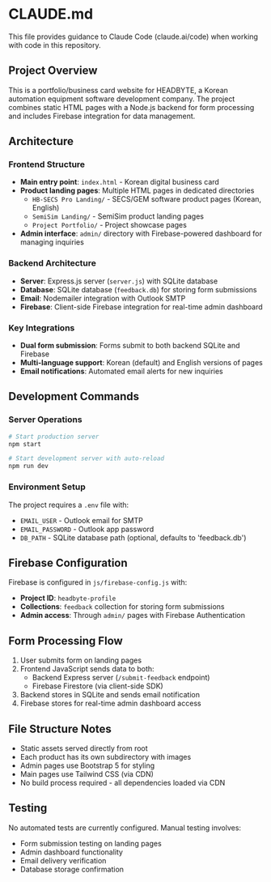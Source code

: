 # CLAUDE.md

This file provides guidance to Claude Code (claude.ai/code) when working with code in this repository.

## Project Overview

This is a portfolio/business card website for HEADBYTE, a Korean automation equipment software development company. The project combines static HTML pages with a Node.js backend for form processing and includes Firebase integration for data management.

## Architecture

### Frontend Structure
- **Main entry point**: `index.html` - Korean digital business card
- **Product landing pages**: Multiple HTML pages in dedicated directories
  - `HB-SECS Pro Landing/` - SECS/GEM software product pages (Korean, English)
  - `SemiSim Landing/` - SemiSim product landing pages
  - `Project Portfolio/` - Project showcase pages
- **Admin interface**: `admin/` directory with Firebase-powered dashboard for managing inquiries

### Backend Architecture
- **Server**: Express.js server (`server.js`) with SQLite database
- **Database**: SQLite database (`feedback.db`) for storing form submissions
- **Email**: Nodemailer integration with Outlook SMTP
- **Firebase**: Client-side Firebase integration for real-time admin dashboard

### Key Integrations
- **Dual form submission**: Forms submit to both backend SQLite and Firebase
- **Multi-language support**: Korean (default) and English versions of pages
- **Email notifications**: Automated email alerts for new inquiries

## Development Commands

### Server Operations
```bash
# Start production server
npm start

# Start development server with auto-reload
npm run dev
```

### Environment Setup
The project requires a `.env` file with:
- `EMAIL_USER` - Outlook email for SMTP
- `EMAIL_PASSWORD` - Outlook app password
- `DB_PATH` - SQLite database path (optional, defaults to 'feedback.db')

## Firebase Configuration

Firebase is configured in `js/firebase-config.js` with:
- **Project ID**: `headbyte-profile`
- **Collections**: `feedback` collection for storing form submissions
- **Admin access**: Through `admin/` pages with Firebase Authentication

## Form Processing Flow

1. User submits form on landing pages
2. Frontend JavaScript sends data to both:
   - Backend Express server (`/submit-feedback` endpoint)
   - Firebase Firestore (via client-side SDK)
3. Backend stores in SQLite and sends email notification
4. Firebase stores for real-time admin dashboard access

## File Structure Notes

- Static assets served directly from root
- Each product has its own subdirectory with images
- Admin pages use Bootstrap 5 for styling
- Main pages use Tailwind CSS (via CDN)
- No build process required - all dependencies loaded via CDN

## Testing

No automated tests are currently configured. Manual testing involves:
- Form submission testing on landing pages
- Admin dashboard functionality
- Email delivery verification
- Database storage confirmation